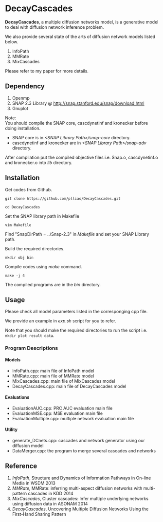 # DecayCascades

**DecayCascades**, a multiple diffusion networks model, is a generative model to deal with diffusion network inference problem.

We also provide several state of the arts of diffusion network models listed below.

1. InfoPath
2. MMRate
3. MixCascades

Please refer to my paper for more details.

## Dependency
1. Openmp
2. SNAP 2.3 Library @ http://snap.stanford.edu/snap/download.html
3. Gnuplot

Note:  
You should compile the SNAP core, cascdynetinf and kronecker before doing installation.  
  * SNAP core is in *\<SNAP Library Path\>/snap-core* directory.  
  * cascdynetinf and kronecker are in *\<SNAP Library Path\>/snap-adv* directory.  

After compilation put the compiled objective files i.e. Snap.o, cascdynetinf.o and kronecker.o into *lib* directory. 

## Installation

Get codes from Github.

`git clone https://github.com/plliao/DecayCascades.git`

`cd DecayCascades`

Set the SNAP library path in Makefile

`vim Makefile`

Find "SnapDirPath = ../Snap-2.3" in *Makefile* and set your SNAP Library path.

Build the required directories.

`mkdir obj bin`

Compile codes using *make* command.

`make -j 4`

The compiled programs are in the *bin* directory.

## Usage

Please check all model parameters listed in the corresponging cpp file. 

We provide an example in *exp.sh* script for you to refer.

Note that you should make the required directories to run the script i.e. `mkdir plot result data`.

### Program Descriptions
#### Models
* InfoPath.cpp: main file of InfoPath model  
* MMRate.cpp: main file of MMRate model  
* MixCascades.cpp: main file of MixCascades model  
* DecayCascades.cpp: main file of DecayCascades model

#### Evaluations
* EvaluationAUC.cpp: PRC AUC evaluation main file  
* EvaluationMSE.cpp: MSE evaluation main file  
* EvaluationMultiple.cpp: multiple network evaluation main file  

#### Utility
* generate_DCnets.cpp: cascades and network generator using our diffusion model  
* DataMerger.cpp: the program to merge several cascades and networks

## Reference
1. *InfoPath*, Structure and Dynamics of Information Pathways in On-line Media in WSDM 2013
2. *MMRate*, MMRate: inferring multi-aspect diffusion networks with multi-pattern cascades in KDD 2014
3. *MixCascades*, Cluster cascades: Infer multiple underlying networks using diffusion data in ASONAM 2014
4. *DecayCascades*, Uncovering Multiple Diffusion Networks Using the First-Hand Sharing Pattern
